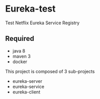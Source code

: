 Eureka-test
===========
Test Netflix Eureka Service Registry

## Required
 - java 8
 - maven 3
 - docker

This project is composed of 3 sub-projects
 - eureka-server
 - eureka-service
 - eureka-client
